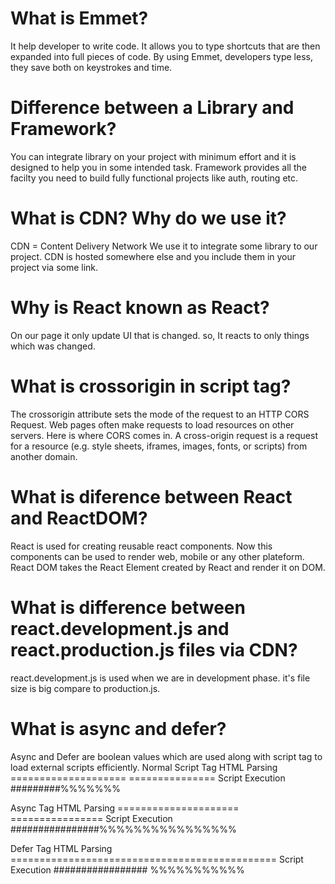 # What is Emmet?
It help developer to write code. It allows you to type shortcuts that are then expanded into full pieces of code. By using Emmet, developers type less, they save both on keystrokes and time.

# Difference between a Library and Framework?
You can integrate library on your project with minimum effort and it is designed to help you in some intended task. Framework provides all the facilty you need to build fully functional projects like auth, routing etc.

# What is CDN? Why do we use it?
CDN = Content Delivery Network
We use it to integrate some library to our project. CDN is hosted somewhere else and you include them in your project via some link.

# Why is React known as React?
On our page it only update UI that is changed. so, It reacts to only things which was changed.

# What is crossorigin in script tag?
The crossorigin attribute sets the mode of the request to an HTTP CORS Request. Web pages often make requests to load resources on other servers. Here is where CORS comes in. A cross-origin request is a request for a resource (e.g. style sheets, iframes, images, fonts, or scripts) from another domain.

# What is diference between React and ReactDOM?
React is used for creating reusable react components. Now this components can be used to render web, mobile or any other plateform.
React DOM takes the React Element created by React and render it on DOM.

# What is difference between react.development.js and react.production.js files via CDN?
react.development.js is used when we are in development phase. it's file size is big compare to production.js.

# What is async and defer?
Async and Defer are boolean values which are used along with script tag to load external scripts efficiently.
Normal Script Tag
HTML Parsing       ====================                ===============
Script Execution                       #########%%%%%%%

Async Tag
HTML Parsing       =====================                ================
Script Execution        ################%%%%%%%%%%%%%%%%

Defer Tag
HTML Parsing       ==============================================
Script Execution                    #################            %%%%%%%%%%%
